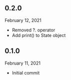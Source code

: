 
## 0.2.0
 February 12, 2021
- Removed ?. operator
- Add print() to State object

## 0.1.0
 February 11, 2021
- Initial commit